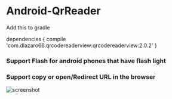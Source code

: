 ﻿# Android-QrReader
Add this to gradle

dependencies {
    compile 'com.dlazaro66.qrcodereaderview:qrcodereaderview:2.0.2'
}

### Support Flash for android phones that have flash light
### Support copy or open/Redirect URL in the browser


![screenshot](https://user-images.githubusercontent.com/28542963/31037610-286d8c3c-a572-11e7-8121-036410c882b8.png)
